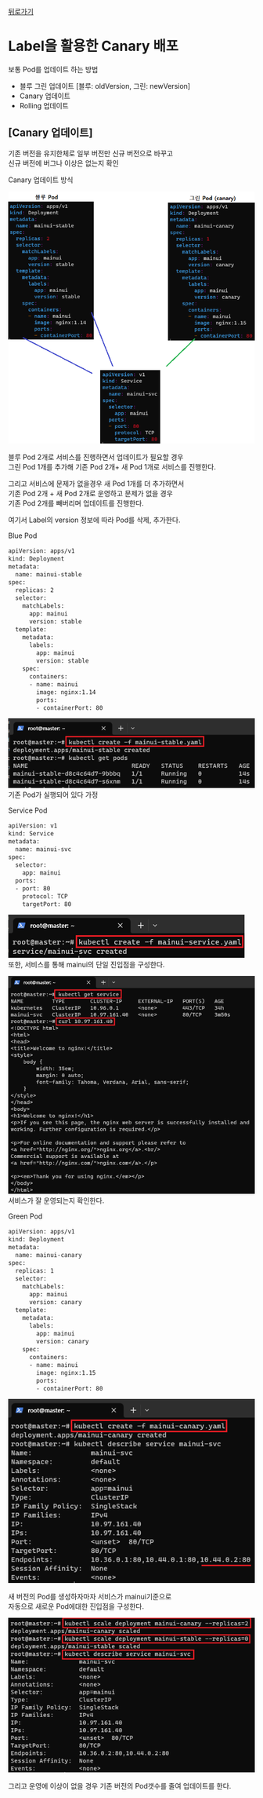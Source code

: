 [뒤로가기](../../README.md)<br>

# Label을 활용한 Canary 배포

보통 Pod를 업데이트 하는 방법

- 블루 그린 업데이트 [블루: oldVersion, 그린: newVersion]
- Canary 업데이트
- Rolling 업데이트

## [Canary 업데이트]

기존 버전을 유지한체로 일부 버전만 신규 버전으로 바꾸고<br> 신규 버전에 버그나 이상은 없는지 확인<br>

Canary 업데이트 방식

![img](../Img/k8s_canary1.png)

블루 Pod 2개로 서비스를 진행하면서
업데이트가 필요할 경우<br> 그린 Pod 1개를 추가해 기존 Pod 2개+ 새 Pod 1개로 서비스를 진행한다.<br>

그리고 서비스에 문제가 없을경우 새 Pod 1개를 더 추가하면서<br>
기존 Pod 2개 + 새 Pod 2개로 운영하고
문제가 없을 경우<br> 기존 Pod 2개를 빼버리며
업데이트를 진행한다.<br>

여기서 Label의 version 정보에 따라 Pod를 삭제, 추가한다.<br>

Blue Pod

```
apiVersion: apps/v1
kind: Deployment
metadata:
  name: mainui-stable
spec:
  replicas: 2
  selector:
    matchLabels:
      app: mainui
      version: stable
  template:
    metadata:
      labels:
        app: mainui
        version: stable
    spec:
      containers:
      - name: mainui
        image: nginx:1.14
        ports:
        - containerPort: 80
```

![img](../Img/k8s_canary2.png)<br>
기존 Pod가 실행되어 있다 가정<br>

Service Pod

```
apiVersion: v1
kind: Service
metadata:
  name: mainui-svc
spec:
  selector:
    app: mainui
  ports:
  - port: 80
    protocol: TCP
    targetPort: 80
```

![img](../Img/k8s_canary3.png)<br>
또한, 서비스를 통해 mainui의 단일 진입점을 구성한다.<br>

![img](../Img/k8s_canary4.png)<br>
서비스가 잘 운영되는지 확인한다.<br>

Green Pod

```
apiVersion: apps/v1
kind: Deployment
metadata:
  name: mainui-canary
spec:
  replicas: 1
  selector:
    matchLabels:
      app: mainui
      version: canary
  template:
    metadata:
      labels:
        app: mainui
        version: canary
    spec:
      containers:
      - name: mainui
        image: nginx:1.15
        ports:
        - containerPort: 80
```

![img](../Img/k8s_canary5.png)<br>

새 버전의 Pod를 생성하자마자 서비스가 mainui기준으로<br> 자동으로 새로운 Pod에대한 진입점을 구성한다.

![img](../Img/k8s_canary6.png)<br>

그리고 운영에 이상이 없을 경우 기존 버전의 Pod갯수를 줄여 업데이트를 한다.<br>
